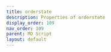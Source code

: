 ```yaml
---
title: orderstate
description: Properties of orderstate
display_order: 109
nav_order: 109
parent: MD Script
layout: default
---
```




